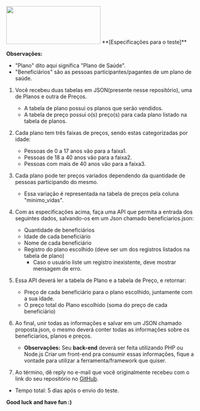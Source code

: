 <img src="https://www.planium.io/wordpress/wp-content/uploads/2018/11/logo-Planium-06.svg" width="250" height="100">
**[Especificações para o teste]**

**Observações:**

- "Plano" dito aqui significa "Plano de Saúde".
- "Beneficiários" são as pessoas participantes/pagantes de um plano de saúde.

1. Você recebeu duas tabelas em JSON(presente nesse repositório), uma de Planos e outra de Preços.

   - A tabela de plano possui os planos que serão vendidos.
   - A tabela de preço possui o(s) preço(s) para cada plano listado na tabela de planos.

2. Cada plano tem três faixas de preços, sendo estas categorizadas por idade:

   - Pessoas de 0 a 17 anos vão para a faixa1.
   - Pessoas de 18 a 40 anos vão para a faixa2.
   - Pessoas com mais de 40 anos vão para a faixa3.

3. Cada plano pode ter preços variados dependendo da quantidade de pessoas participando do mesmo.

   - Essa variação é representada na tabela de preços pela coluna "minimo_vidas".

4. Com as especificações acima, faça uma API que permita a entrada dos seguintes dados, salvando-os em um Json chamado beneficiarios.json:

   - Quantidade de beneficiários
   - Idade de cada beneficiário
   - Nome de cada beneficiário
   - Registro do plano escolhido (deve ser um dos registros listados na tabela de plano)
     - Caso o usuário liste um registro inexistente, deve mostrar mensagem de erro.

5. Essa API deverá ler a tabela de Plano e a tabela de Preço, e retornar:
   - Preço de cada beneficiário para o plano escolhido, juntamente com a sua idade.
   - O preço total do Plano escolhido (soma do preço de cada beneficiário)
6. Ao final, unir todas as informações e salvar em um JSON chamado proposta.json, o mesmo deverá conter todas as informações sobre os beneficiarios, planos e preços.

   - **Observações:**
     Seu **back-end** deverá ser feita utilizando PHP ou Node.js
     Criar um front-end pra consumir essas informações, fique a vontade para utilizar a ferramenta/framework que quiser.

7. Ao término, dê reply no e-mail que você originalmente recebeu com o link do seu repositório no [GitHub](https://github.com/).

- Tempo total: 5 dias após o envio do teste.

**Good luck and have fun :)**
